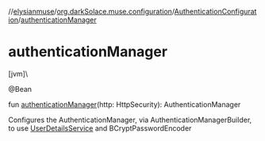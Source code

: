 //[elysianmuse](../../../index.md)/[org.darkSolace.muse.configuration](../index.md)/[AuthenticationConfiguration](index.md)/[authenticationManager](authentication-manager.md)

# authenticationManager

[jvm]\

@Bean

fun [authenticationManager](authentication-manager.md)(http: HttpSecurity): AuthenticationManager

Configures the AuthenticationManager, via AuthenticationManagerBuilder, to use [UserDetailsService](../../org.darkSolace.muse.security.service/-user-details-service/index.md) and BCryptPasswordEncoder

